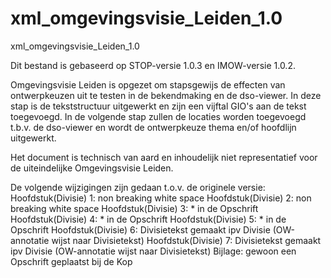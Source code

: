 # xml_omgevingsvisie_Leiden_1.0
xml_omgevingsvisie_Leiden_1.0

Dit bestand is gebaseerd op STOP-versie 1.0.3 en IMOW-versie 1.0.2. 

Omgevingsvisie Leiden is opgezet om stapsgewijs de effecten van ontwerpkeuzen uit te testen in de bekendmaking en de dso-viewer. 
In deze stap is de tekststructuur uitgewerkt en zijn een vijftal GIO's aan de tekst toegevoegd. 
In de volgende stap zullen de locaties worden toegevoegd t.b.v. de dso-viewer en wordt de ontwerpkeuze thema en/of hoofdlijn uitgewerkt.

Het document is technisch van aard en inhoudelijk niet representatief voor de uiteindelijke Omgevingsvisie Leiden.

De volgende wijzigingen zijn gedaan t.o.v. de originele versie:
Hoofdstuk(Divisie) 1: non breaking white space
Hoofdstuk(Divisie) 2: non breaking white space
Hoofdstuk(Divisie) 3: * in de Opschrift
Hoofdstuk(Divisie) 4: * in de Opschrift
Hoofdstuk(Divisie) 5: * in de Opschrift
Hoofdstuk(Divisie) 6: Divisietekst gemaakt ipv Divisie (OW-annotatie wijst naar Divisietekst)
Hoofdstuk(Divisie) 7: Divisietekst gemaakt ipv Divisie (OW-annotatie wijst naar Divisietekst) 
Bijlage: gewoon een Opschrift geplaatst bij de Kop